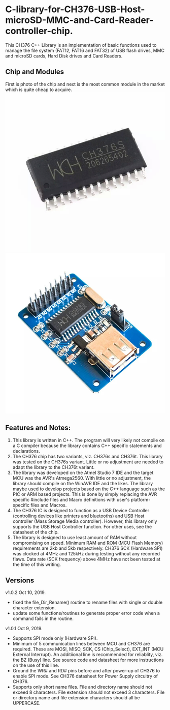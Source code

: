 # C-library-for-CH376-USB-Host-microSD-MMC-and-Card-Reader-controller-chip.
This CH376 C++ Library is an implementation of basic functions used to manage the file system (FAT12, FAT16 and FAT32) of USB flash drives, MMC and microSD cards, Hard Disk drives and Card Readers.
## Chip and Modules
First is photo of the chip and next is the most common module in the market which is quite cheap to acquire.
![Alt text](Ch376_and_Modules/CH376S_IC.jpg?raw=true "CH376")
![Alt text](Ch376_and_Modules/Module_1.jpg?raw=true "Common Module")

## Features and Notes:
1. This library is written in C++. The program will very likely not compile on a C compiler because the library contains C++ specific statements and declarations. 
2. The CH376 chip has two variants, viz. CH376s and CH376t. This library was tested on the CH376s variant. Little or no adjustment are needed to adapt the library to the CH376t variant.
3. The library was developed on the Atmel Studio 7 IDE and the target MCU was the AVR's Atmega2560. With little or no adjustment, the library should compile on the WinAVR IDE and the likes.
The library maybe used to develop projects based on the C++ language such as the PIC or ARM based projects. This is done by simply replacing the AVR specific #include files and Macro definitions with user's platform-specific files and Macros.
4. The CH376 IC is designed to function as a USB Device Controller (controlling devices like printers and bluetooths) and USB Host controller (Mass Storage Media controller). However, this library only supports the USB Host Controller function. For other uses, see the datasheet of the chip.
5. The library is designed to use least amount of RAM without compromising on speed. Minimum RAM and ROM (MCU Flash Memory) requirements are 2kb and 5kb respectively. CH376 SCK (Hardware SPI) was clocked at 4MHz and 125kHz during testing without any recorded flaws. Data rate (SCK frequency) above 4MHz have not been tested at the time of this writing.

## Versions
v1.0.2 Oct 10, 2019.
- fixed the file_Dir_Rename() routine to rename files with single or double character extension.
- update some functions/routines to generate proper error code when a command fails in the routine.


v1.0.1 Oct 9, 2019.
- Supports SPI mode only (Hardware SPI).
- Minimum of 5 communication lines between MCU and CH376 are required. These are MOSI, MISO, SCK, CS (Chip_Select), EXT_INT (MCU External Interrupt). An additiional line is recommended for reliablity, viz. the BZ (Busy) line. See source code and datasheet for more instructions on the use of this line.
- Ground the WR# and RD# pins before and after power-up of CH376 to enable SPI mode. See CH376 datasheet for Power Supply circuitry of CH376. 
- Supports only short name files. File and directory name should not exceed 8 characters. File extension should not exceed 3 characters.
  File or directory name and file extension characters should all be UPPERCASE. 

